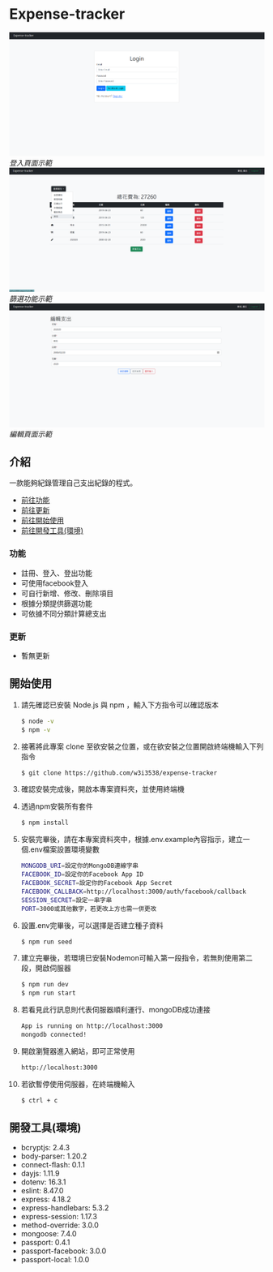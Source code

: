 Expense-tracker
===========

![GITHUB]( ./public/image/Screenshot-login.png )
*登入頁面示範*
![GITHUB]( ./public/image/Screenshot-sort.png )
*篩選功能示範*
![GITHUB]( ./public/image/Screenshot-edit.png )
*編輯頁面示範*

## 介紹

一款能夠紀錄管理自己支出紀錄的程式。

- [前往功能](#features)
- [前往更新](#updates)
- [前往開始使用](#start)
- [前往開發工具(環境)](#development-tools)

### 功能<a name="features"></a>

* 註冊、登入、登出功能
* 可使用facebook登入
* 可自行新增、修改、刪除項目
* 根據分類提供篩選功能
* 可依據不同分類計算總支出


### 更新<a name="updates"></a>

* 暫無更新

## 開始使用<a name="start"></a>

1. 請先確認已安裝 Node.js 與 npm ，輸入下方指令可以確認版本

   ```bash
   $ node -v
   $ npm -v
   ```

2. 接著將此專案 clone 至欲安裝之位置，或在欲安裝之位置開啟終端機輸入下列指令

   ```bash
   $ git clone https://github.com/w3i3538/expense-tracker
   ```

3. 確認安裝完成後，開啟本專案資料夾，並使用終端機


4. 透過npm安裝所有套件

   ```bash
   $ npm install
   ```

5. 安裝完畢後，請在本專案資料夾中，根據.env.example內容指示，建立一個.env檔案設置環境變數

   ```bash
   MONGODB_URI=設定你的MongoDB連線字串
   FACEBOOK_ID=設定你的Facebook App ID
   FACEBOOK_SECRET=設定你的Facebook App Secret
   FACEBOOK_CALLBACK=http://localhost:3000/auth/facebook/callback
   SESSION_SECRET=設定一串字串
   PORT=3000或其他數字，若更改上方也需一併更改
   ```

5. 設置.env完畢後，可以選擇是否建立種子資料

   ```bash
   $ npm run seed
   ```

6. 建立完畢後，若環境已安裝Nodemon可輸入第一段指令，若無則使用第二段，開啟伺服器

   ```bash
   $ npm run dev  
   $ npm run start
   ```

7. 若看見此行訊息則代表伺服器順利運行、mongoDB成功連接

   ```bash
   App is running on http://localhost:3000
   mongodb connected!
   ```

8. 開啟瀏覽器進入網站，即可正常使用

   ```bash
   http://localhost:3000
   ```

8. 若欲暫停使用伺服器，在終端機輸入

   ```bash
   $ ctrl + c
   ```

## 開發工具(環境)<a name="development-tools"></a>


- bcryptjs: 2.4.3
- body-parser: 1.20.2
- connect-flash: 0.1.1
- dayjs: 1.11.9
- dotenv: 16.3.1
- eslint: 8.47.0
- express: 4.18.2
- express-handlebars: 5.3.2
- express-session: 1.17.3
- method-override: 3.0.0
- mongoose: 7.4.0
- passport: 0.4.1
- passport-facebook: 3.0.0
- passport-local: 1.0.0

